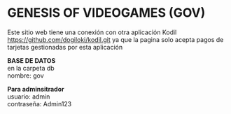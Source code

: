 # GENESIS OF VIDEOGAMES (GOV)
Este sitio web tiene una conexión con otra aplicación Kodil https://github.com/dogiloki/kodil.git ya que la pagina solo acepta pagos de tarjetas gestionadas por esta aplicación

<b>BASE DE DATOS</b><br>
en la carpeta db<br>
nombre: gov

<b>Para adminsitrador</b><br>
usuario: admin<br>
contraseña: Admin123